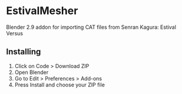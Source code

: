 # EstivalMesher
Blender 2.9 addon for importing CAT files from Senran Kagura: Estival Versus

## Installing

1. Click on Code > Download ZIP
2. Open Blender
3. Go to Edit > Preferences > Add-ons
4. Press Install and choose your ZIP file
